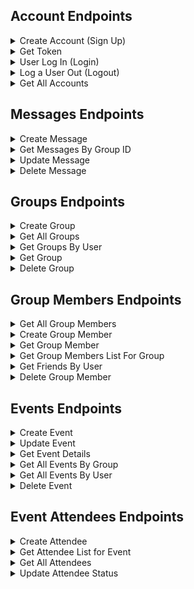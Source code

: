 ## Account Endpoints
<details><summary>Create Account (Sign Up)</summary>

  - Endpoint path: /api/accounts
  - Endpoint method: POST

  - Request shape (JSON):
    ```json
    {
      "user_name": "string",
      "email": "string",
      "password": "string"
    }
    ```
  - Response: Creates new user account

  - Response shape (JSON):
    ```json
    {
      "access_token": "string",
      "token_type": "string",
      "account": {
        "id": int,
        "user_name": "string",
        "email": "string"
      }
    }
    ```
</details>

<details><summary>Get Token</summary>

  - Endpoint path: /token
  - Endpoint method: GET

  - Headers:
    - Authorization: Bearer token

  - Response: Returns access token

  - Response shape (JSON):
    ```json
    {
      "access_token": "string",
      "token_type": "Bearer",
      "account": {
        "id": int,
        "user_name": "string",
        "email": "string"
      }
    }
    ```
</details>

<details><summary>User Log In (Login)</summary>

  - Endpoint path: /token
  - Endpoint method: POST

  - Request shape (form):
    - username: string
    - password: string

  - Response: Account information and a token

  - Response shape (JSON):
    ```json
      {
        "account": {
          «key»: type»,
        },
        "token": string
      }
    ```
</details>

<details><summary>Log a User Out (Logout)</summary>

  - Endpoint path: /token
  - Endpoint method: DELETE

  - Headers:
    - Authorization: Bearer token

  - Response: Always true

  - Response shape (JSON):
    ```json
      true
    ```
</details>

<details><summary>Get All Accounts</summary>

  - Endpoint path: /accounts
  - Endpoint method: GET

  - Headers:
    - Authorization: Bearer token

  - Response: A list of all user accounts

  - Response shape (JSON):

    ```json
    [
      {
        "id": int,
        "user_name": "string",
        "email": "string"
      }
    ]
    ```

</details>

## Messages Endpoints
<details><summary>Create Message</summary>

  - Endpoint path: /groups/{group_id}/messages
  - Endpoint method: POST
  - Query parameters:
    - group_id: needed to create a message for a specific group

  - Headers:
    - Authorization: Bearer token

  - Request body:
    ```json
    {
      "message": "string",
      "created_on": "YYYY-MM-DDTHH:MM:SS",
    }
    ```
  - Response: Creates new message and returns message details

  - Response shape (JSON):
    ```json
    {
      "id": int,
      "message": "string",
      "created_on": "YYYY-MM-DDTHH:MM:SS",
      "user_id": int,
      "user_name": "string",
      "group_id": int,
    }
    ```
</details>

<details><summary>Get Messages By Group ID</summary>

  - Endpoint path: /groups/{group_id}/messages
  - Endpoint method: GET
  - Query parameters:
    - group_id: needed to retrieve messages for a specific group

  - Headers:
    - Authorization: Bearer token

  - Response: A list of messages for a given group

  - Response shape (JSON):

    ```json
    [
      {
        "id": int,
        "message": "string",
        "created_on": "YYYY-MM-DDTHH:MM:SS",
        "user_id": int,
        "user_name": "string",
        "group_id": int,
      }
    ]
    ```
</details>

<details><summary>Update Message</summary>

  - Endpoint path: /messages/{message_id}
  - Endpoint method: PUT
  - Query parameters:
    - message_id: needed to update a specific message

  - Headers:
    - Authorization: Bearer token

  - Request shape (JSON):
    ```json
    {
      "message": "string",
      "created_on": "YYYY-MM-DDTHH:MM:SS"
    }
    ```

  - Response: Update a message by message_id

  - Response shape (JSON):

    ```json
    {
      "message": "string",
      "created_on": "YYYY-MM-DDTHH:MM:SS",
    }
    ```
</details>

<details><summary>Delete Message</summary>

  - Endpoint path: /messages/{message_id}
  - Endpoint method: DELETE
  - Query parameters:
    - message_id: needed to delete a specific message

  - Headers:
    - Authorization: Bearer token

  - Response: Delete a message by message_id

  - Response shape (JSON):

  ```json
  true
  ```
</details>

## Groups Endpoints
<details><summary>Create Group</summary>

  - Endpoint path: /groups
  - Endpoint method: POST

  - Headers:
    - Authorization: Bearer token

  - Request shape (JSON):
    ```json
    {
      "group_name": "string"
    }
    ```

  - Response: Successfully creates a new group

  - Response shape (JSON):
    ```json
    {
      "id": int,
      "group_name": "string",
      "creator_id": int
    }
    ```
</details>

<details><summary>Get All Groups</summary>

  - Endpoint path: /groups
  - Endpoint method: GET

  - Headers:
    - Authorization: Bearer token

  - Response: List of all groups

  - Response shape (JSON):
    ```json
    [
      {
        "id": int,
        "group_name": "string",
        "creator_id": int
      }
    ]
    ```
</details>

<details><summary>Get Groups By User</summary>

  - Endpoint path: /user/{user_id}/groups
  - Endpoint method: GET
  - Query parameters:
    - user_id: directs path to a specific users groups

  - Headers:
    - Authorization: Bearer token

  - Response: List of groups by user

  - Response shape (JSON):
    ```json
    [
      {
        "id": int,
        "group_name": "string",
        "creator_id": int
      }
    ]
    ```
</details>

<details><summary>Get Group</summary>

  - Endpoint path: /groups/{group_id}
  - Endpoint method: GET
  - Query parameters:
    - group_id: directs path to specific group

  - Headers:
    - Authorization: Bearer token

  - Response: Group details

  - Response shape (JSON):
    ```json
    {
      "id": int,
      "group_name": "string",
      "creator_id": int
    }
    ```
</details>

<details><summary>Delete Group</summary>

  - Endpoint path: /groups/{group_id}
  - Endpoint method: DELETE
  - Query parameters:
    - group_id: needed to delete specific group

  - Headers:
    - Authorization: Bearer token

  - Response: Successfully deletes group

  - Response shape (JSON):
    ```json
    true
    ```
</details>

## Group Members Endpoints
<details><summary>Get All Group Members</summary>

  - Endpoint path: /group_members
  - Endpoint method: GET

  - Headers:
    - Authorization: Bearer token

  - Response: List of all group members

  - Response shape (JSON):
    ```json
    [
      {
        "id": int,
        "group_name": "string",
        "user_name": "string",
        "email": "string",
        "user_id": int,
        "group_id": int
      }
    ]
    ```
</details>

<details><summary>Create Group Member</summary>

  - Endpoint path: /group_members
  - Endpoint method: POST

  - Headers:
    - Authorization: Bearer token

  - Request shape (JSON):
    ```json
    {
      "group_id": int,
      "user_id": int
    }
    ```
  - Response: Adds a user to a group

  - Response shape (JSON):
    ```json
    {
      "id": int,
      "group_id": int,
      "user_id": int
    }
    ```
</details>

<details><summary>Get Group Member</summary>

  - Endpoint path: /group_members/{id}
  - Endpoint method: GET

  - Headers:
    - Authorization: Bearer token
  - Query parameters:
    - id: needed to return a specific group member

  - Response: Returns a group member

  - Response shape (JSON):
    ```json
    {
      "id": int,
      "group_name": "sting",
      "user_name": "string",
      "email": "string",
      "user_id": int,
      "group_id": int
    }
    ```
</details>

<details><summary>Get Group Members List For Group</summary>

  - Endpoint path: /groups/{group_id}/group_members
  - Endpoint method: GET

  - Headers:
    - Authorization: Bearer token
  - Query parameters:
    - group_id: needed to fetch a list of group members for a specific group

  - Response: Returns a list of all group members in a specific group

  - Response shape (JSON):
    ```json
    [
      {
        "id": int,
        "group_name": str,
        "user_name": str,
        "email": str,
        "user_id": int,
        "group_id": int
      }
    ]
    ```
</details>

<details><summary>Get Friends By User</summary>


  - Endpoint path: /users/{user_id}/friends
  - Endpoint method: GET
  - Query parameter:
    - user_id: needed to return a list of friends for a specific user

  - Headers:
    - Authorization: Bearer token

  - Response: Returns a list of friends for a specific user

  - Response shape (JSON):
    ```json
    [
      {
        "user_name": "string",
        "email": "string",
        "user_id": int
      }
    ]
    ```
</details>

<details><summary>Delete Group Member</summary>

  - Endpoint path: /group_members/{id}
  - Endpoint method: DELETE

  - Headers:
    - Authorization: Bearer token
  - Query parameters:
    - id: group member id needed to delete specific group member

  - Response: Successfully deletes a specific group member

  - Response shape (JSON):
    ```json
    true
    ```
</details>

## Events Endpoints
<details><summary>Create Event</summary>

  - Endpoint path: /groups/{group_id}/events
  - Endpoint method: POST
  - Query parameters:
    - group_id: needed to create an event for a specific group

  - Headers:
    - Authorization: Bearer token

  - Request shape (JSON):
    ```json
    {
      "title": "string",
      "location": "string",
      "image_url": "string",
      "event_time_date": "YYYY-MM-DDTHH:MM:SS",
      "description": "string"
    }
    ```

  - Response: JSON Message indicating successfull event creation

  - Response shape (JSON):
    ```json
    {
      "id": int,
      "title": "string",
      "location": "string",
      "image_url": "string",
      "event_time_date": "YYYY-MM-DDTHH:MM:SS",
      "description": "string",
      "group_id": int,
      "creator_id": int
    }
    ```
</details>

<details><summary>Update Event</summary>

  - Endpoint path: /events/{event_id}
  - Endpoint method: PUT
  - Query parameters:
    - event_id: needed to update a specific event

  - Headers:
    - Authorization: Bearer token

  - Request shape (JSON):
    ```json
    {
      "title": "string",
      "location": "string",
      "image_url": "string",
      "event_time_date": "YYYY-MM-DDTHH:MM:SS",
      "description": "string"
    }
    ```
  - Response: Updated event detail with changed information reflected

  - Response shape (JSON):
    ```json
    {
      "id": "int",
      "title": "string",
      "location": "string",
      "image_url": "string",
      "event_time_date": "YYYY-MM-DDTHH:MM:SS",
      "description": "string",
      "group_id": "int",
      "creator_id": "int"
    }
    ```
</details>

<details><summary>Get Event Details</summary>

  - Endpoint path: /events/{event_id}
  - Endpoint method: GET
  - Query parameters:
    - event_id: needed to return details for a specific event

  - Headers:
    - Authorization: Bearer token

  - Response: Details of selected event

  - Response shape (JSON):
    ```json
    {
      "id": int,
      "title": "string",
      "location": "string",
      "image_url": "string",
      "event_time_date": "YYYY-MM-DDTHH:MM:SS",
      "description": "string",
      "group_id": int,
      "creator_id": int
    }
    ```
</details>

<details><summary>Get All Events By Group</summary>

  - Endpoint path: /groups/{group_id}/events
  - Endpoint method: GET
  - Query parameters:
    - group_id: needed to return a list of events for a specific group

  - Headers:
    - Authorization: Bearer token

  - Response: List of events associated with a specific group

  - Response shape (JSON):
    ```json
    [
      {
        "id": int,
        "title": "string",
        "location": "string",
        "image_url": "string",
        "event_time_date": "YYYY-MM-DDTHH:MM:SS",
        "description": "string",
        "group_id": int,
        "creator_id": int
      }
    ]
    ```
</details>

<details><summary>Get All Events By User</summary>

  - Endpoint path: /users/{user_id}/events
  - Endpoint method: GET
  - Query parameters:
    - user_id: needed to return a list of events for a specific user

  - Headers:
    - Authorization: Bearer token

  - Response: List of events associated with a specific user

  - Response shape (JSON):
    ```json
    [
      {
        "id": int,
        "title": "string",
        "location": "string",
        "image_url": "string",
        "event_time_date": "YYYY-MM-DDTHH:MM:SS",
        "description": "string",
        "group_id": int,
        "creator_id": int,
        "status": "string"
      }
    ]
    ```
</details>

<details><summary>Delete Event</summary>

  - Endpoint path: /events/{event_id}
  - Endpoint method: DELETE
  - Query parameters:
    - event_id: needed to delete specific event

  - Headers:
    - Authorization: Bearer token

  - Response: Confirmation that selected event has been deleted

  - Response shape (JSON):
    ```json
    true
    ```
</details>

## Event Attendees Endpoints

<details><summary>Create Attendee</summary>

  - Endpoint path: /attendees
  - Endpoint method: POST

  - Headers:
    - Authorization: Bearer token

  - Request shape (JSON):
    ```json
    {
      "user_id": int,
      "event_id": int
    }
    ```
  - Response: Returned JSON that has information for specific event with: event and user ids, and a default user event status that is "Not Seen"

  - Response shape (JSON):
    ```json
    {
      "id": int,
      "status": "Not Seen",
      "user_id": int,
      "event_id": int
    }
    ```
</details>

<details><summary>Get Attendee List for Event</summary>

  - Endpoint path: /events/{event_id}/attendees
  - Endpoint method: GET
  - Query parameters:
    - event_id: needed to return a list of attendees for a specific event

  - Headers:
    - Authorization: Bearer token

  - Response: Returned JSON that has a list of event attendents with the users name, ordered by their status, i.e. "going" vs "not going" vs "not seen"

  - Response shape (JSON):
    ```json
    [
      {
        "id": int,
        "status": "string",
        "user_id": int,
        "event_id": int,
        "user_name": "string"
      }, ...
    ]
    ```
</details>

<details><summary>Get All Attendees</summary>

  - Endpoint path: /attendees
  - Endpoint method: GET

  - Headers:
    - Authorization: Bearer token

  - Response: Returned JSON that has a list of all event attendents

  - Response shape (JSON):
    ```json
    [
      {
        "id": int,
        "status": "string",
        "user_id": int,
        "event_id": int,
        "user_name": "string"
      }, ...
    ]
    ```
</details>

<details><summary>Update Attendee Status</summary>

  - Endpoint path: /attendees/{attendee_id}
  - Endpoint method: PUT
  - Query parameters:
    - attendee_id: needed to update a specific attendee's status

  - Headers:
    - Authorization: Bearer token

  - Request shape (JSON):
    ```json
    {
      "status": "Going/Not Going/Maybe"
    }
    ```
  - Response: Updated event attendee detail with changed status information reflected

  - Response shape (JSON):
    ```json
    {
      "id": int,
      "status": "string",
      "user_id": int,
      "event_id": int
    }
    ```
  </details>
